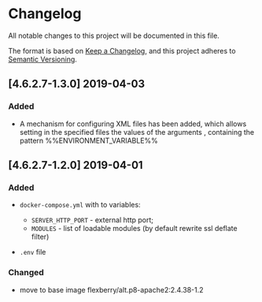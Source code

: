 # Changelog
All notable changes to this project will be documented in this file.

The format is based on [Keep a Changelog](https://keepachangelog.com/en/1.0.0/),
and this project adheres to [Semantic Versioning](https://semver.org/spec/v2.0.0.html).

## [4.6.2.7-1.3.0] 2019-04-03

### Added

- A mechanism for configuring XML files has been added, which allows setting in the specified files the values of the arguments , containing the pattern %%ENVIRONMENT_VARIABLE%%

## [4.6.2.7-1.2.0] 2019-04-01

### Added

- `docker-compose.yml` with to variables:
  * `SERVER_HTTP_PORT` - external http port;
  * `MODULES` - list of loadable modules (by default rewrite ssl deflate filter)
  
 - `.env` file
 
 ### Changed
 
 - move to base image flexberry/alt.p8-apache2:2.4.38-1.2

